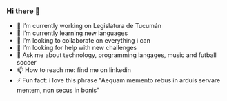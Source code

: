### Hi there 👋

<!--
**jldefigueiredo/jldefigueiredo** is a ✨ _special_ ✨ repository because its `README.md` (this file) appears on your GitHub profile.

Here are some ideas to get you started:
-->
- 🔭 I’m currently working on Legislatura de Tucumán
- 🌱 I’m currently learning new languages
- 👯 I’m looking to collaborate on everything i can
- 🤔 I’m looking for help with new challenges
- 💬 Ask me about technology, programming langages, music and futball soccer
- 📫 How to reach me: find me on linkedin
- ⚡ Fun fact: i love this phrase "Aequam memento rebus in arduis servare mentem, non secus in bonis"

